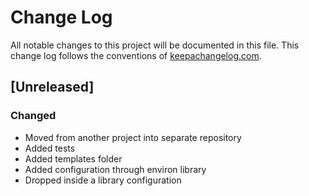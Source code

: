 # Change Log
All notable changes to this project will be documented in this file. This change log follows the conventions of [keepachangelog.com](http://keepachangelog.com/).

## [Unreleased]

### Changed
- Moved from another project into separate repository
- Added tests
- Added templates folder
- Added configuration through environ library
- Dropped inside a library configuration

[0.1.1]: https://github.com/michaelleachim/akronim/compare/0.1.0...HEAD
